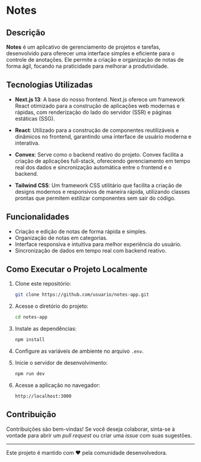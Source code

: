# Notes

## Descrição
**Notes** é um aplicativo de gerenciamento de projetos e tarefas, desenvolvido para oferecer uma interface simples e eficiente para o controle de anotações. Ele permite a criação e organização de notas de forma ágil, focando na praticidade para melhorar a produtividade.

## Tecnologias Utilizadas

- **Next.js 13**: A base do nosso frontend. Next.js oferece um framework React otimizado para a construção de aplicações web modernas e rápidas, com renderização do lado do servidor (SSR) e páginas estáticas (SSG).
  
- **React**: Utilizado para a construção de componentes reutilizáveis e dinâmicos no frontend, garantindo uma interface de usuário moderna e interativa.

- **Convex**: Serve como o backend reativo do projeto. Convex facilita a criação de aplicações full-stack, oferecendo gerenciamento em tempo real dos dados e sincronização automática entre o frontend e o backend.

- **Tailwind CSS**: Um framework CSS utilitário que facilita a criação de designs modernos e responsivos de maneira rápida, utilizando classes prontas que permitem estilizar componentes sem sair do código.

## Funcionalidades

- Criação e edição de notas de forma rápida e simples.
- Organização de notas em categorias.
- Interface responsiva e intuitiva para melhor experiência do usuário.
- Sincronização de dados em tempo real com backend reativo.

## Como Executar o Projeto Localmente

1. Clone este repositório:
   ```bash
   git clone https://github.com/usuario/notes-app.git
   ```

2. Acesse o diretório do projeto:
   ```bash
   cd notes-app
   ```

3. Instale as dependências:
   ```bash
   npm install
   ```

4. Configure as variáveis de ambiente no arquivo `.env`.

5. Inicie o servidor de desenvolvimento:
   ```bash
   npm run dev
   ```

6. Acesse a aplicação no navegador:
   ```
   http://localhost:3000
   ```

## Contribuição

Contribuições são bem-vindas! Se você deseja colaborar, sinta-se à vontade para abrir um *pull request* ou criar uma *issue* com suas sugestões.

---

Este projeto é mantido com ❤️ pela comunidade desenvolvedora.

